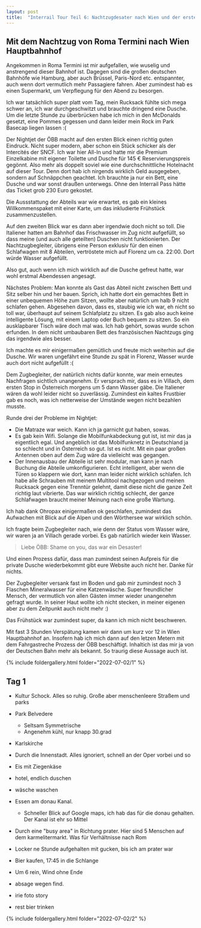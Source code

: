 ```yaml
---
layout: post
title:  "Interrail Tour Teil 6: Nachtzugdesater nach Wien und der erste Tag"
---
```


## Mit dem Nachtzug von Roma Termini nach Wien Hauptbahnhof
Angekommen in Roma Termini ist mir aufgefallen, wie wuselig und anstrengend dieser Bahnhof ist.
Dagegen sind die großen deutschen Bahnhöfe wie Hamburg, aber auch Brüssel, Paris-Nord etc. entspannter, auch wenn dort vermutlich mehr Passagiere fahren.
Aber zumindest hab es einen Supermarkt, um Verpflegung für den Abend zu besorgen.

Ich war tatsächlich super platt vom Tag, mein Rucksack fühlte sich mega schwer an, ich war durchgeschwitzt und brauchte dringend eine Dusche.
Um die letzte Stunde zu überbrücken habe ich mich in den McDonalds gesetzt, eine Pommes gegessen und dann leider mein Rock im Park Basecap liegen lassen :(

Der Nightjet der ÖBB macht auf den ersten Blick einen richtig guten Eindruck. Nicht super modern, aber schon ein Stück schicker als der Intercités der SNCF.
Ich war hier All-In und hatte mir die Premium Einzelkabine mit eigener Toilette und Dusche für 145 € Reservierungspreis gegönnt. Also mehr als doppelt soviel wie eine durchschnittliche Hotelnacht auf dieser Tour. Denn dort hab ich nirgends wirklich Geld ausgegeben, sondern auf Schnäppchen geachtet. Ich brauchte ja nur ein Bett, eine Dusche und war sonst draußen unterwegs. Ohne den Interrail Pass hätte das Ticket grob 230 Euro gekostet.

Die Aussstattung der Abteils war wie erwartet, es gab ein kleines Willkommenspaket mit einer Karte, um das inkludierte Frühstück zusammenzustellen.

Auf den zweiten Blick war es dann aber irgendwie doch nicht so toll.
Die Italiener hatten am Bahnhof das Frischwasser im Zug nicht aufgefüllt, so dass meine (und auch alle geteilten) Duschen nicht funktionierten. 
Der Nachtzugbegleiter, übrigens eine Person exklusiv für den einen Schlafwagen mit 8 Abteilen, vertröstete mich auf Florenz um ca. 22:00.
Dort würde Wasser aufgefüllt.

Also gut, auch wenn ich mich wirklich auf die Dusche gefreut hatte, war wohl erstmal Abendessen angesagt.

Nächstes Problem: Man konnte als Gast das Abteil nicht zwischen Bett und Sitz selber hin und her bauen.
Sprich, ich hatte dort ein gemachtes Bett in einer unbequemen Höhe zum Sitzen, wollte aber natürlich um halb 9 nicht schlafen gehen.
Abgesehen davon, dass es, staubig wie ich war, eh nicht so toll war, überhaupt auf seinem Schlafplatz zu sitzen.
Es gab also auch keine intelligente Lösung, mit einem Laptop oder Buch bequem zu sitzen.
So ein ausklapbarer Tisch wäre doch mal was. Ich hab gehört, sowas wurde schon erfunden.
In dem nicht umbaubaren Bett des französischen Nachtzugs ging das irgendwie ales besser.

Ich machte es mir einigermaßen gemütlich und freute mich weiterhin auf die Dusche. 
Wir waren ungefährt eine Stunde zu spät in Florenz, Wasser wurde auch dort nicht aufgefüllt :(

Dem Zugbegleiter, der natürlich nichts dafür konnte, war mein erneutes Nachfragen sichtlich unangenehm. Er versprach mir, dass es in Villach, dem ersten Stop in Österreich morgens um 5 dann Wasser gäbe. Die Italiener wären da wohl leider nicht so zuverlässig.
Zumindest ein kaltes Frustbier gab es noch, was ich netterweise der Umstände wegen nicht bezahlen musste.

Runde drei der Probleme im Nightjet:
* Die Matraze war weich. Kann ich ja garnicht gut haben, sowas.
* Es gab kein Wifi. Solange die Mobilfunkabdeckung gut ist, ist mir das ja eigentlich egal. Und angeblich ist das Mobilfunknetz in Deutschland ja so schlecht und in Österreich so gut. Ist es nicht. Mit ein paar großen Antennen oben auf dem Zug wäre da vielleicht was gegangen.
* Der Innenausbau der Abteile ist sehr modular, man kann je nach Buchung die Abteile umkonfigurieren. Echt intelligent, aber wenn die Türen so klappern wie dort, kann man leider nicht wirklich schlafen. Ich habe alle Schrauben mit meinem Multitool nachgezogen und meinen Rucksack gegen eine Trenntür gelehnt, damit diese nicht die ganze Zeit richtig laut vibrierte. Das war wirklich richtig schlecht, der ganze Schlafwagen braucht meiner Meinung nach eine große Wartung.

Ich hab dank Ohropax einigermaßen ok geschlafen, zumindest das Aufwachen mit Blick auf die Alpen und den Wörthersee war wirklich schön.

Ich fragte beim Zugbegleiter nach, wie denn der Status vom Wasser wäre, wir waren ja an Villach gerade vorbei. Es gab natürlich wieder kein Wasser. 
> Liebe ÖBB: Shame on you, das war ein Desaster!

Und einen Prozess dafür, dass man zumindest seinen Aufpreis für die private Dusche wiederbekommt gibt eure Website auch nicht her.
Danke für nichts.

Der Zugbegleiter versank fast im Boden und gab mir zumindest noch 3 Flaschen Mineralwasser für eine Katzenwäsche.
Super freundlicher Mensch, der vermutlich von allen Gästen immer wieder unangenehm gefragt wurde.
In seiner Haut wollte ich nicht stecken, in meiner eigenen aber zu dem Zeitpunkt auch nicht mehr :)

Das Frühstück war zumindest super, da kann ich mich nicht beschweren.

Mit fast 3 Stunden Verspätung kamen wir dann um kurz vor 12 in Wien Hauptbahnhof an. Insofern hab ich mich dann auf den letzen Metern mit dem Fahrgastreche Prozess der ÖBB beschäftigt. Inhaltich ist das mir ja von der Deutschen Bahn mehr als bekannt. So traurig diese Aussage auch ist.

{% include foldergallery.html folder="2022-07-02/1" %}

## Tag 1
* Kultur Schock. Alles so ruhig. Große aber menschenleere Straßem und parks
* Park Belvedere 
  * Seltsam Symmetrische
  * Angenehm kühl, nur knapp 30.grad 
* Karlskirche
* Durch die Innenstadt. Alles ignoriert, schnell an der Oper vorbei und so 
* Eis mit Ziegenkäse 
* hotel, endlich duschen
* wäsche waschen


* Essen am donau Kanal.
  * Schneller Blick auf Google maps, ich hab das für die donau gehalten. Der Kanal ist ehr so Mittel
* Durch eine "busy area" in Richtung prater. Hier sind 5 Menschen auf dem karmelitermarkt. Was für Verhältnisse nach Rom
* Locker ne Stunde aufgehalten mit gucken, bis ich am prater war 
* Bier kaufen, 17:45 in die Schlange 
* Um 6 rein, Wind ohne Ende 
* absage wegen find.
* irie foto story
* rest bier trinken

{% include foldergallery.html folder="2022-07-02/2" %}
